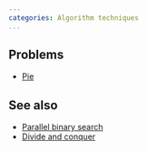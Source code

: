 ```yaml
---
categories: Algorithm techniques
...
```


## Problems
* [Pie](http://www.csc.kth.se/contest/nwerc/2006/problems/nwerc06.pdf)

## See also
* [Parallel binary search]()
* [Divide and conquer]()

